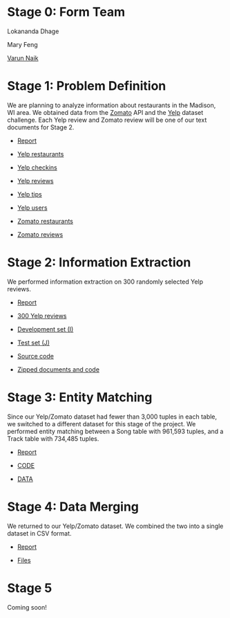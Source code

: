 # Stage 0: Form Team

Lokananda Dhage

Mary Feng

[Varun Naik](https://www.linkedin.com/in/varuncnaik)

# Stage 1: Problem Definition

We are planning to analyze information about restaurants in the Madison, WI
area. We obtained data from the [Zomato](https://www.zomato.com/) API and the
[Yelp](https://www.yelp.com/) dataset challenge. Each Yelp review and Zomato
review will be one of our text documents for Stage 2.

* [Report](reports/Stage1_Report.pdf)

* [Yelp restaurants](datasets/yelp_restaurants.json)
* [Yelp checkins](datasets/yelp_checkins.json)
* [Yelp reviews](datasets/yelp_reviews.json)
* [Yelp tips](datasets/yelp_tips.json)
* [Yelp users](datasets/yelp_users.json)

* [Zomato restaurants](datasets/zomato_restaurants.json)
* [Zomato reviews](datasets/zomato_reviews.json)

# Stage 2: Information Extraction

We performed information extraction on 300 randomly selected Yelp reviews.

* [Report](reports/Stage2_Report.pdf)

* [300 Yelp reviews](stage2/documents.md)
* [Development set (I)](stage2/dev_set.md)
* [Test set (J)](stage2/test_set.md)
* [Source code](https://github.com/varuncnaik/cs838-sp17/tree/master/stage2/code)
* [Zipped documents and code](stage2/stage2.zip)

# Stage 3: Entity Matching

Since our Yelp/Zomato dataset had fewer than 3,000 tuples in each table, we
switched to a different dataset for this stage of the project. We performed
entity matching between a Song table with 961,593 tuples, and a Track table
with 734,485 tuples.

* [Report](reports/Stage3_Report.pdf)

* [CODE](https://github.com/varuncnaik/cs838-sp17/tree/master/stage3/CODE)
* [DATA](stage3/DATA.md)

# Stage 4: Data Merging

We returned to our Yelp/Zomato dataset. We combined the two into a single
dataset in CSV format.

* [Report](reports/Stage4_Report.pdf)

* [Files](stage4/files.md)

# Stage 5

Coming soon!
